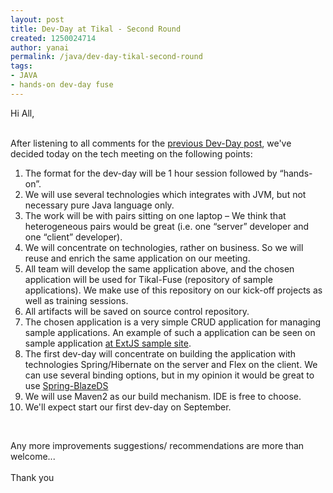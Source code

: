 ```yaml
---
layout: post
title: Dev-Day at Tikal - Second Round
created: 1250024714
author: yanai
permalink: /java/dev-day-tikal-second-round
tags:
- JAVA
- hands-on dev-day fuse
---
```

<p>Hi All,</p>
<p><br />
After listening to all comments for the <a href="http://www.tikalk.com/alm/forums/dev-day-tikal">previous Dev-Day post</a>, we've decided today on the tech meeting on the following points:</p>
<ol>
    <li>The format for the dev-day will be 1 hour session followed by &ldquo;hands-on&rdquo;.</li>
    <li>We will use several technologies which integrates with JVM, but not necessary pure Java language only.</li>
    <li>The work will be with pairs sitting on one laptop &ndash; We think that heterogeneous pairs would be great (i.e. one &ldquo;server&rdquo; developer and one &ldquo;client&rdquo; developer).</li>
    <li>We will concentrate on technologies, rather on business. So we will reuse and enrich the same application on our meeting.</li>
    <li>All team will develop the same application above, and the chosen application will be used for Tikal-Fuse (repository of sample applications). We make use of this repository on our kick-off projects as well as training sessions.</li>
    <li>All artifacts will be saved on source control repository.</li>
    <li>The chosen application is a very simple CRUD application for managing sample applications. An example of such a application can be seen on sample application <a href="http://examples.extjs.eu/">at ExtJS sample site</a>.</li>
    <li>The first dev-day will concentrate on building the application with technologies Spring/Hibernate on the server and Flex on the client. We can use several binding options, but in my opinion it would be great to use <a href="http://www.springsource.org/spring-flex">Spring-BlazeDS</a></li>
    <li>We will use Maven2 as our build mechanism. IDE is free to choose.</li>
    <li>We'll expect start our first dev-day on September.</li>
</ol>
<p>&nbsp;</p>
<p>Any more improvements suggestions/ recommendations are more than welcome...<br />
<br />
Thank you</p>
